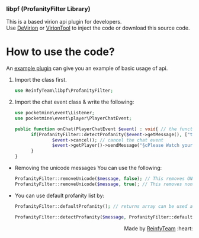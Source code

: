 ### libpf (ProfanityFilter Library)
This is a based virion api plugin for developers.<br>
Use [DeVirion](https://poggit.pmmp.io/p/DeVirion) or [VirionTool](https://poggit.pmmp.io/p/VirionTool) to inject the code or download this source code.<br>

# How to use the code?
An [example plugin](https://github.com/ReinfyTeam/ProfanityFilter-ExamplePlugin) can give you an example of basic usage of api.<br>
1. Import the class first.
   ```php
   use ReinfyTeam\libpf\ProfanityFilter;
   ```
2. Import the chat event class & write the following:
   ```php
   use pocketmine\event\Listener;
   use pocketmine\event\player\PlayerChatEvent;
   ```
   ```php
   public function onChat(PlayerChatEvent $event) : void{ // the function event
         if(ProfanityFilter::detectProfanity($event->getMessage(), ["test"])){
                 $event->cancel(); // cancel the chat event
                 $event->getPlayer()->sendMessage("§cPlease Watch your language!"); // the warning message
         }
   }
   ```
- Removing the unicode messages
  You can use the following:
  ```php
  ProfanityFilter::removeUnicode($message, false); // This removes ONLY non-printable characters like ®
  ProfanityFilter::removeUnicode($message, true); // This removes non-printable AND other mcpe characters such as emoji.
  ```
- You can use default profanity list by:
  ```php
  ProfanityFilter::defaultProfanity(); // returns array can be used as:

  ProfanityFilter::detectProfanity($message, ProfanityFilter::defaultProfanity());
  ```
<p align="right">Made by <a href="https://github.com/ReinfyTeam">ReinfyTeam</a> :heart:</p>

